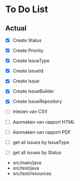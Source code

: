# To Do List


## Actual

- [X] Create Status
- [X] Create Priority
- [X] Create IssueType
- [X] Create IssueId
- [X] Create Issue
- [X] Create IssueBuilder
- [X] Create IssueRepository

- [ ] Inlezen van CSV
- [ ] Aanmaken van rapport HTML
- [ ] Aanmaken van rapport PDF

- [ ] get all issues by IssueType
- [ ] get all issues by Status


- src/main/java
- src/test/java
- src/test/resources

